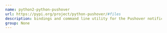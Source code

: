 ```yaml
---
name: python2-python-pushover
url: https://pypi.org/project/python-pushover/#files
description: bindings and command line utility for the Pushover notification service. URL : https://pypi.org/project/python-pushover/#files Groups : None
group: None
---
```

